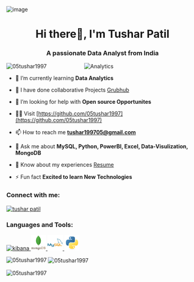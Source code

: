 ![image](https://github.com/05tushar1997/05tushar1997/assets/161101934/af42f8ec-cb6e-48f7-afdb-18d160c1a353)
<h1 align="center">Hi there👋, I'm Tushar Patil</h1>
<h3 align="center">A passionate Data Analyst from India</h3>

<img align="right" alt="Analytics" width="300" src="https://imarticus.org/blog/wp-content/uploads/2020/09/rt.gif">

<p align="left"> <img src="https://komarev.com/ghpvc/?username=05tushar1997&label=Profile%20views&color=0e75b6&style=flat" alt="05tushar1997" /> </p>

- 🌱 I’m currently learning **Data Analytics**

- 👯 I have done collaborative Projects [Grubhub](https://github.com/PalakAgarwal7/GrubHub)

- 🤝 I’m looking for help with **Open source Opportunites**

- 👨‍💻 Visit [https://github.com/05tushar1997](https://github.com/05tushar1997)

- 📫 How to reach me **tushar199705@gmail.com**

- 💬 Ask me about **MySQL, Python, PowerBI, Excel, Data-Visulization, MongoDB**

- 📄 Know about my experiences [Resume](https://drive.google.com/file/d/1aLNxhRrElCBZGOe1QJhRKWFS6dxTeCt5/view?usp=sharing)

- ⚡ Fun fact **Excited to learn New Technologies**

<h3 align="left">Connect with me:</h3>
<p align="left">
<a href="https://linkedin.com/in/tushar patil" target="https://www.linkedin.com/in/tushar-patil-468893277/"><img align="center" src="https://raw.githubusercontent.com/rahuldkjain/github-profile-readme-generator/master/src/images/icons/Social/linked-in-alt.svg" alt="tushar patil" height="30" width="40" /></a>
</p>

<h3 align="left">Languages and Tools:</h3>
<p align="left"> <a href="https://www.elastic.co/kibana" target="_blank" rel="noreferrer"> <img src="https://www.vectorlogo.zone/logos/elasticco_kibana/elasticco_kibana-icon.svg" alt="kibana" width="40" height="40"/> </a> <a href="https://www.mongodb.com/" target="_blank" rel="noreferrer"> <img src="https://raw.githubusercontent.com/devicons/devicon/master/icons/mongodb/mongodb-original-wordmark.svg" alt="mongodb" width="40" height="40"/> </a> <a href="https://www.mysql.com/" target="_blank" rel="noreferrer"> <img src="https://raw.githubusercontent.com/devicons/devicon/master/icons/mysql/mysql-original-wordmark.svg" alt="mysql" width="40" height="40"/> </a> <a href="https://www.python.org" target="_blank" rel="noreferrer"> <img src="https://raw.githubusercontent.com/devicons/devicon/master/icons/python/python-original.svg" alt="python" width="40" height="40"/> </a> </p>

<p><img align="left" src="https://github-readme-stats.vercel.app/api/top-langs?username=05tushar1997&show_icons=true&locale=en&layout=compact" alt="05tushar1997" /></p>

<p>&nbsp;<img align="center" src="https://github-readme-stats.vercel.app/api?username=05tushar1997&show_icons=true&locale=en" alt="05tushar1997" /></p>

<p><img align="center" src="https://github-readme-streak-stats.herokuapp.com/?user=05tushar1997&" alt="05tushar1997" /></p>
